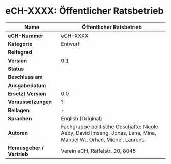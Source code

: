 # eCH-XXXX: Öffentlicher Ratsbetrieb

| **Name**              | **Öffentlicher Ratsbetrieb**                                                                                               |
|-----------------------|----------------------------------------------------------------------------------------------------------------------------|
| **eCH-Nummer**        | eCH-XXXX                                                                                                                   |
| **Kategorie**         | Entwurf                                                                                                                    |
| **Reifegrad**         |                                                                                                                            |
| **Version**           | 0.1                                                                                                                        |
| **Status**            |                                                                                                                            |
| **Beschluss am**      |                                                                                                                            |
| **Ausgabedatum**      |                                                                                                                            |
| **Ersetzt Version**   | 0.0                                                                                                                        |
| **Voraussetzungen**   | ?                                                                                                                          |
| **Beilagen**          | -                                                                                                                          |
| **Sprachen**          | English (Original)                                                                                                         |
| **Autoren**           | Fachgruppe politische Geschäfte: Nicole Aeby, David Imseng, Jonas, Lena, Mina, Manuel W., Orhan, Michel, Laurens                       |
| **Herausgeber / Vertrieb** | Verein eCH, Räffelstr. 20, 8045                                                                                       |

